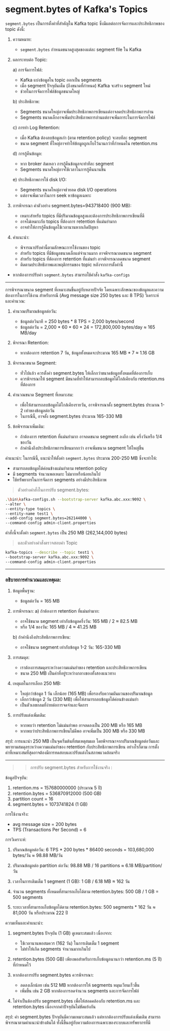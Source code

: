 # segment.bytes of Kafka's Topics
`segment.bytes` เป็นการตั้งค่าที่สำคัญใน Kafka topic ซึ่งมีผลต่อการจัดการและประสิทธิภาพของ topic ดังนี้:

1. ความหมาย:
   - `segment.bytes` กำหนดขนาดสูงสุดของแต่ละ segment file ใน Kafka

2. ผลกระทบต่อ Topic:

   a) การจัดการไฟล์:
      - Kafka แบ่งข้อมูลใน topic ออกเป็น segments
      - เมื่อ segment ปัจจุบันเต็ม (ถึงขนาดที่กำหนด) Kafka จะสร้าง segment ใหม่
      - ช่วยในการจัดการไฟล์ข้อมูลขนาดใหญ่

   b) ประสิทธิภาพ:
      - Segments ขนาดใหญ่อาจเพิ่มประสิทธิภาพการเขียนแต่อาจลดประสิทธิภาพการอ่าน
      - Segments ขนาดเล็กอาจเพิ่มประสิทธิภาพการอ่านแต่อาจเพิ่มภาระในการจัดการไฟล์

   c) การทำ Log Retention:
      - เมื่อ Kafka ต้องลบข้อมูลเก่า (ตาม retention policy) จะลบทีละ segment
      - ขนาด segment ที่ใหญ่อาจทำให้ข้อมูลถูกเก็บไว้นานกว่าที่กำหนดใน retention.ms

   d) การกู้คืนข้อมูล:
      - หาก broker ล้มเหลว การกู้คืนข้อมูลจะทำทีละ segment
      - Segments ขนาดใหญ่อาจใช้เวลาในการกู้คืนนานขึ้น

   e) ประสิทธิภาพการใช้ disk I/O:
      - Segments ขนาดใหญ่อาจช่วยลด disk I/O operations
      - แต่อาจเพิ่มเวลาในการ seek หาข้อมูลเฉพาะ

3. การพิจารณา ค่าตัวอย่าง segment.bytes=943718400 (900 MB):
   - เหมาะสำหรับ topics ที่มีปริมาณข้อมูลสูงและต้องการประสิทธิภาพการเขียนที่ดี
   - อาจไม่เหมาะกับ topics ที่ต้องการ retention ที่แม่นยำมาก
   - อาจทำให้การกู้คืนข้อมูลใช้เวลานานหากเกิดปัญหา

4. คำแนะนำ:
   - พิจารณาปรับค่านี้ตามลักษณะการใช้งานของ topic
   - สำหรับ topics ที่มีข้อมูลขนาดเล็กแต่จำนวนมาก อาจพิจารณาลดขนาด segment
   - สำหรับ topics ที่ต้องการ retention ที่แม่นยำ อาจพิจารณาลดขนาด segment
   - ติดตามประสิทธิภาพและพฤติกรรมของ topic หลังจากการตั้งค่านี้

- หากต้องการปรับค่า `segment.bytes` สามารถใช้คำสั่ง `kafka-configs` 
---
การพิจารณาขนาด segment ที่เหมาะสมขึ้นอยู่กับหลายปัจจัย โดยเฉพาะลักษณะของข้อมูลและความต้องการในการใช้งาน สำหรับกรณี (Avg message size 250 bytes และ 8 TPS) วิเคราะห์และคำนวณ:

1. คำนวณปริมาณข้อมูลต่อวัน:
   * ข้อมูลต่อวินาที = 250 bytes * 8 TPS = 2,000 bytes/second
   * ข้อมูลต่อวัน = 2,000 * 60 * 60 * 24 = 172,800,000 bytes/day ≈ 165 MB/day

2. พิจารณา Retention:
   * หากต้องการ retention 7 วัน, ข้อมูลทั้งหมดจะประมาณ 165 MB * 7 ≈ 1.16 GB

3. พิจารณาขนาด Segment:
   * ทั่วไปแล้ว ควรตั้งค่า segment.bytes ให้เล็กกว่าขนาดข้อมูลทั้งหมดที่ต้องการเก็บ
   * ควรพิจารณาให้ segment มีขนาดที่ทำให้สามารถลบข้อมูลได้ใกล้เคียงกับ retention.ms ที่ต้องการ

4. คำนวณขนาด Segment ที่เหมาะสม:
   * เพื่อให้สามารถลบข้อมูลได้ใกล้เคียงรายวัน, อาจพิจารณาตั้ง segment.bytes ประมาณ 1-2 เท่าของข้อมูลต่อวัน
   * ในกรณีนี้, อาจตั้ง segment.bytes ประมาณ 165-330 MB

5. ข้อพิจารณาเพิ่มเติม:
   * ถ้าต้องการ retention ที่แม่นยำมาก อาจลดขนาด segment ลงอีก เช่น ครึ่งวันหรือ 1/4 ของวัน
   * ถ้าคำนึงถึงประสิทธิภาพการเขียนมากกว่า อาจเพิ่มขนาด segment ให้ใหญ่ขึ้น

คำแนะนำ:
ในกรณีนี้, แนะนำให้ตั้งค่า `segment.bytes` ประมาณ 200-250 MB ซึ่งจะทำให้:
- สามารถลบข้อมูลได้ค่อนข้างแม่นยำตาม retention policy
- มี segments จำนวนพอเหมาะ ไม่มากหรือน้อยเกินไป
- ใช้ทรัพยากรในการจัดการ segments อย่างมีประสิทธิภาพ

>ตัวอย่างคำสั่งในการปรับ segment.bytes:

```bash
.\bin\kafka-configs.sh --bootstrap-server kafka.abc.xxx:9092 \
--alter \
--entity-type topics \
--entity-name test1 \
--add-config segment.bytes=262144000 \
--command-config admin-client.properties
```
คำสั่งนี้จะตั้งค่า `segment.bytes` เป็น 250 MB (262,144,000 bytes)

>และตัวอย่างคำสั่งตรวจสอบค่า Topic

```bash
kafka-topics --describe --topic test1 \
--bootstrap-server kafka.abc.xxx:9092 \
--command-config admin-client.properties
```

---

### อธิบายการคำนวณและเหตุผล:

1. ข้อมูลพื้นฐาน:
   - ข้อมูลต่อวัน = 165 MB

2. การพิจารณา:
   a) ถ้าต้องการ retention ที่แม่นยำมาก:
      - อาจใช้ขนาด segment เท่ากับข้อมูลครึ่งวัน: 165 MB / 2 ≈ 82.5 MB
      - หรือ 1/4 ของวัน: 165 MB / 4 ≈ 41.25 MB

   b) ถ้าคำนึงถึงประสิทธิภาพการเขียน:
      - อาจใช้ขนาด segment เท่ากับข้อมูล 1-2 วัน: 165-330 MB

3. การสมดุล:
   - เราต้องการสมดุลระหว่างความแม่นยำของ retention และประสิทธิภาพการเขียน
   - ขนาด 250 MB เป็นค่าที่อยู่ระหว่างกลางของทั้งสองแนวทาง

4. เหตุผลในการเลือก 250 MB:
   - ใหญ่กว่าข้อมูล 1 วัน เล็กน้อย (165 MB) เพื่อรองรับความผันผวนของปริมาณข้อมูล
   - เล็กกว่าข้อมูล 2 วัน (330 MB) เพื่อให้สามารถลบข้อมูลได้ค่อนข้างแม่นยำ
   - เป็นตัวเลขกลมที่ง่ายต่อการจดจำและจัดการ

5. การปรับแต่งเพิ่มเติม:
   - หากพบว่า retention ไม่แม่นยำพอ อาจลดลงเป็น 200 MB หรือ 165 MB
   - หากพบว่าประสิทธิภาพการเขียนไม่ดีพอ อาจเพิ่มเป็น 300 MB หรือ 330 MB

สรุป:
การแนะนำ 250 MB เป็นจุดเริ่มต้นที่สมเหตุสมผล โดยพิจารณาจากปริมาณข้อมูลต่อวันและพยายามสมดุลระหว่างความแม่นยำของ retention กับประสิทธิภาพการเขียน อย่างไรก็ตาม การตั้งค่าที่เหมาะสมที่สุดอาจต้องมีการทดสอบและปรับแต่งในสภาพแวดล้อมจริง

---

>>การปรับ segment.bytes สำหรับการใช้งานจริง :



ข้อมูลปัจจุบัน:
1. retention.ms = 157680000000 (ประมาณ 5 ปี)
2. retention.bytes = 536870912000 (500 GB)
3. partition count = 16
4. segment.bytes = 1073741824 (1 GB)

การใช้งานจริง:
- avg message size = 200 bytes
- TPS (Transactions Per Second) = 6

การวิเคราะห์:

1. ปริมาณข้อมูลต่อวัน:
   6 TPS * 200 bytes * 86400 seconds = 103,680,000 bytes/วัน ≈ 98.88 MB/วัน

2. ปริมาณข้อมูลต่อ partition ต่อวัน:
   98.88 MB / 16 partitions ≈ 6.18 MB/partition/วัน

3. เวลาในการเติมเต็ม 1 segment (1 GB):
   1 GB / 6.18 MB ≈ 162 วัน

4. จำนวน segments ทั้งหมดที่สามารถเก็บได้ตาม retention.bytes:
   500 GB / 1 GB = 500 segments

5. ระยะเวลาที่สามารถเก็บข้อมูลได้ตาม retention.bytes:
   500 segments * 162 วัน ≈ 81,000 วัน หรือประมาณ 222 ปี

ความเห็นและคำแนะนำ:

1. segment.bytes ปัจจุบัน (1 GB) ดูเหมาะสมแล้ว เนื่องจาก:
   - ใช้เวลานานพอสมควร (162 วัน) ในการเติมเต็ม 1 segment
   - ไม่ทำให้เกิด segments จำนวนมากเกินไป

2. retention.bytes (500 GB) เพียงพอสำหรับการเก็บข้อมูลนานกว่า retention.ms (5 ปี) ที่กำหนดไว้

3. หากต้องการปรับ segment.bytes ควรพิจารณา:
   - ลดลงเล็กน้อย เช่น 512 MB หากต้องการให้ segments หมุนเวียนเร็วขึ้น
   - เพิ่มขึ้น เช่น 2 GB หากต้องการลดจำนวน segments และการจัดการไฟล์

4. ไม่จำเป็นต้องปรับ segment.bytes เพื่อให้สอดคล้องกับ retention.ms และ retention.bytes เนื่องจากค่าปัจจุบันไม่ขัดแย้งกัน

สรุป: ค่า segment.bytes ปัจจุบันมีความเหมาะสมแล้ว แต่หากต้องการปรับแต่งเพิ่มเติม สามารถพิจารณาตามคำแนะนำข้างต้นได้ ทั้งนี้ขึ้นอยู่กับความต้องการเฉพาะของระบบและทรัพยากรที่มี

